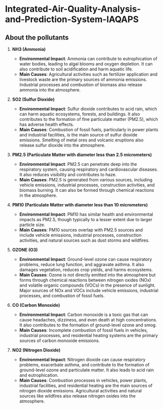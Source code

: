 # Integrated-Air-Quality-Analysis-and-Prediction-System-IAQAPS

## About the pollutants

1. **NH3 (Ammonia)**
   - **Environmental Impact**: Ammonia can contribute to eutrophication of water bodies, leading to algal blooms and oxygen depletion. It can also contribute to soil acidification and harm aquatic life.
   - **Main Causes**: Agricultural activities such as fertilizer application and livestock waste are the primary sources of ammonia emissions. Industrial processes and combustion of biomass also release ammonia into the atmosphere.

2. **SO2 (Sulfur Dioxide)**
   - **Environmental Impact**: Sulfur dioxide contributes to acid rain, which can harm aquatic ecosystems, forests, and buildings. It also contributes to the formation of fine particulate matter (PM2.5), which has adverse health effects.
   - **Main Causes**: Combustion of fossil fuels, particularly in power plants and industrial facilities, is the main source of sulfur dioxide emissions. Smelting of metal ores and volcanic eruptions also release sulfur dioxide into the atmosphere.

3. **PM2.5 (Particulate Matter with diameter less than 2.5 micrometers)**
   - **Environmental Impact**: PM2.5 can penetrate deep into the respiratory system, causing respiratory and cardiovascular diseases. It also reduces visibility and contributes to haze.
   - **Main Causes**: PM2.5 is generated from various sources, including vehicle emissions, industrial processes, construction activities, and biomass burning. It can also be formed through chemical reactions in the atmosphere.

4. **PM10 (Particulate Matter with diameter less than 10 micrometers)**
   - **Environmental Impact**: PM10 has similar health and environmental impacts as PM2.5, though typically to a lesser extent due to larger particle size.
   - **Main Causes**: PM10 sources overlap with PM2.5 sources and include vehicle emissions, industrial processes, construction activities, and natural sources such as dust storms and wildfires.

5. **OZONE (O3)**
   - **Environmental Impact**: Ground-level ozone can cause respiratory problems, reduce lung function, and aggravate asthma. It also damages vegetation, reduces crop yields, and harms ecosystems.
   - **Main Causes**: Ozone is not directly emitted into the atmosphere but forms through chemical reactions between nitrogen oxides (NOx) and volatile organic compounds (VOCs) in the presence of sunlight. Major sources of NOx and VOCs include vehicle emissions, industrial processes, and combustion of fossil fuels.

6. **CO (Carbon Monoxide)**
   - **Environmental Impact**: Carbon monoxide is a toxic gas that can cause headaches, dizziness, and even death at high concentrations. It also contributes to the formation of ground-level ozone and smog.
   - **Main Causes**: Incomplete combustion of fossil fuels in vehicles, industrial processes, and residential heating systems are the primary sources of carbon monoxide emissions.

7. **NO2 (Nitrogen Dioxide)**
   - **Environmental Impact**: Nitrogen dioxide can cause respiratory problems, exacerbate asthma, and contribute to the formation of ground-level ozone and particulate matter. It also leads to acid rain and eutrophication.
   - **Main Causes**: Combustion processes in vehicles, power plants, industrial facilities, and residential heating are the main sources of nitrogen dioxide emissions. Agricultural activities and natural sources like wildfires also release nitrogen oxides into the atmosphere.